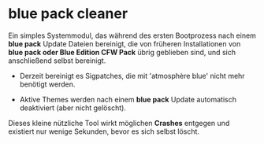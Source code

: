 # blue pack cleaner

Ein simples Systemmodul, das während des ersten Bootprozess nach einem **blue pack** Update Dateien bereinigt, die von früheren Installationen von **blue pack oder Blue Edition CFW Pack** übrig geblieben sind, und sich anschließend selbst bereinigt. 

- Derzeit bereinigt es Sigpatches, die mit 'atmosphère blue' nicht mehr benötigt werden.

- Aktive Themes werden nach einem **blue pack** Update automatisch deaktiviert (aber nicht gelöscht).

Dieses kleine nützliche Tool wirkt möglichen **Crashes** entgegen und existiert nur wenige Sekunden, bevor es sich selbst löscht. 
